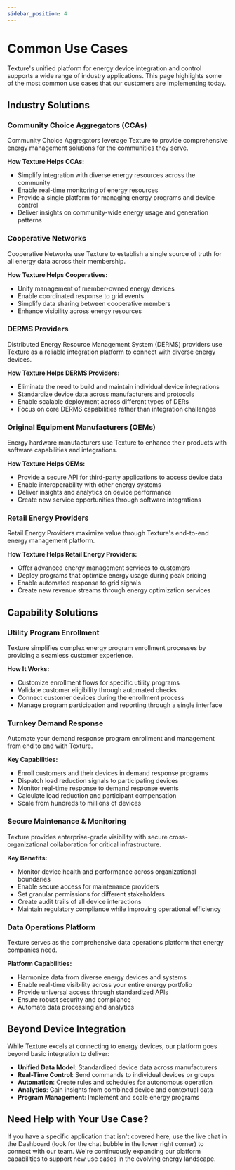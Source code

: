 ```yaml
---
sidebar_position: 4
---
```


# Common Use Cases

Texture's unified platform for energy device integration and control supports a wide range of industry applications. This page highlights some of the most common use cases that our customers are implementing today.

## Industry Solutions

### Community Choice Aggregators (CCAs)

Community Choice Aggregators leverage Texture to provide comprehensive energy management solutions for the communities they serve.

**How Texture Helps CCAs:**
- Simplify integration with diverse energy resources across the community
- Enable real-time monitoring of energy resources
- Provide a single platform for managing energy programs and device control
- Deliver insights on community-wide energy usage and generation patterns

### Cooperative Networks

Cooperative Networks use Texture to establish a single source of truth for all energy data across their membership.

**How Texture Helps Cooperatives:**
- Unify management of member-owned energy devices
- Enable coordinated response to grid events
- Simplify data sharing between cooperative members
- Enhance visibility across energy resources

### DERMS Providers

Distributed Energy Resource Management System (DERMS) providers use Texture as a reliable integration platform to connect with diverse energy devices.

**How Texture Helps DERMS Providers:**
- Eliminate the need to build and maintain individual device integrations
- Standardize device data across manufacturers and protocols
- Enable scalable deployment across different types of DERs
- Focus on core DERMS capabilities rather than integration challenges

### Original Equipment Manufacturers (OEMs)

Energy hardware manufacturers use Texture to enhance their products with software capabilities and integrations.

**How Texture Helps OEMs:**
- Provide a secure API for third-party applications to access device data
- Enable interoperability with other energy systems
- Deliver insights and analytics on device performance
- Create new service opportunities through software integrations

### Retail Energy Providers

Retail Energy Providers maximize value through Texture's end-to-end energy management platform.

**How Texture Helps Retail Energy Providers:**
- Offer advanced energy management services to customers
- Deploy programs that optimize energy usage during peak pricing
- Enable automated response to grid signals
- Create new revenue streams through energy optimization services

## Capability Solutions

### Utility Program Enrollment

Texture simplifies complex energy program enrollment processes by providing a seamless customer experience.

**How It Works:**
- Customize enrollment flows for specific utility programs
- Validate customer eligibility through automated checks
- Connect customer devices during the enrollment process
- Manage program participation and reporting through a single interface

### Turnkey Demand Response

Automate your demand response program enrollment and management from end to end with Texture.

**Key Capabilities:**
- Enroll customers and their devices in demand response programs
- Dispatch load reduction signals to participating devices
- Monitor real-time response to demand response events
- Calculate load reduction and participant compensation
- Scale from hundreds to millions of devices

### Secure Maintenance & Monitoring

Texture provides enterprise-grade visibility with secure cross-organizational collaboration for critical infrastructure.

**Key Benefits:**
- Monitor device health and performance across organizational boundaries
- Enable secure access for maintenance providers
- Set granular permissions for different stakeholders
- Create audit trails of all device interactions
- Maintain regulatory compliance while improving operational efficiency

### Data Operations Platform

Texture serves as the comprehensive data operations platform that energy companies need.

**Platform Capabilities:**
- Harmonize data from diverse energy devices and systems
- Enable real-time visibility across your entire energy portfolio
- Provide universal access through standardized APIs
- Ensure robust security and compliance
- Automate data processing and analytics

## Beyond Device Integration

While Texture excels at connecting to energy devices, our platform goes beyond basic integration to deliver:

- **Unified Data Model**: Standardized device data across manufacturers
- **Real-Time Control**: Send commands to individual devices or groups
- **Automation**: Create rules and schedules for autonomous operation
- **Analytics**: Gain insights from combined device and contextual data
- **Program Management**: Implement and scale energy programs

## Need Help with Your Use Case?

If you have a specific application that isn't covered here, use the live chat in the Dashboard (look for the chat bubble in the lower right corner) to connect with our team. We're continuously expanding our platform capabilities to support new use cases in the evolving energy landscape.